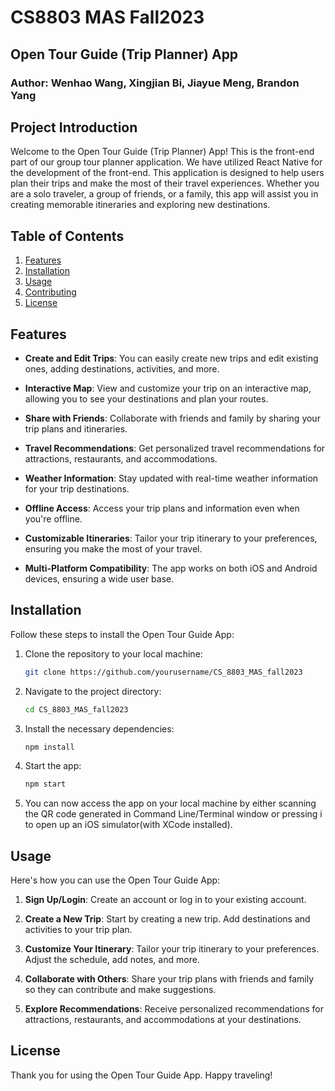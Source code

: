 # CS8803 MAS Fall2023

## Open Tour Guide (Trip Planner) App
### Author: Wenhao Wang, Xingjian Bi, Jiayue Meng, Brandon Yang

## Project Introduction
Welcome to the Open Tour Guide (Trip Planner) App! This is the front-end part of our group tour planner application. We have utilized React Native for the development of the front-end. This application is designed to help users plan their trips and make the most of their travel experiences. Whether you are a solo traveler, a group of friends, or a family, this app will assist you in creating memorable itineraries and exploring new destinations.

## Table of Contents
1. [Features](#features)
2. [Installation](#installation)
3. [Usage](#usage)
4. [Contributing](#contributing)
5. [License](#license)

## Features <a name="features"></a>

- **Create and Edit Trips**: You can easily create new trips and edit existing ones, adding destinations, activities, and more.

- **Interactive Map**: View and customize your trip on an interactive map, allowing you to see your destinations and plan your routes.

- **Share with Friends**: Collaborate with friends and family by sharing your trip plans and itineraries.

- **Travel Recommendations**: Get personalized travel recommendations for attractions, restaurants, and accommodations.

- **Weather Information**: Stay updated with real-time weather information for your trip destinations.

- **Offline Access**: Access your trip plans and information even when you're offline.

- **Customizable Itineraries**: Tailor your trip itinerary to your preferences, ensuring you make the most of your travel.

- **Multi-Platform Compatibility**: The app works on both iOS and Android devices, ensuring a wide user base.

## Installation <a name="installation"></a>
Follow these steps to install the Open Tour Guide App:

1. Clone the repository to your local machine:
   ```bash
   git clone https://github.com/yourusername/CS_8803_MAS_fall2023
   ```
2. Navigate to the project directory:
   ```bash
   cd CS_8803_MAS_fall2023
   ```
3. Install the necessary dependencies:
   ```bash
   npm install
   ```
4. Start the app:
   ```bash
   npm start
   ```
5. You can now access the app on your local machine by either scanning the QR code generated in Command Line/Terminal window or pressing i to open up an iOS simulator(with XCode installed).

## Usage <a name="usage"></a>
Here's how you can use the Open Tour Guide App:

1. **Sign Up/Login**: Create an account or log in to your existing account.

2. **Create a New Trip**: Start by creating a new trip. Add destinations and activities to your trip plan.

3. **Customize Your Itinerary**: Tailor your trip itinerary to your preferences. Adjust the schedule, add notes, and more.

4. **Collaborate with Others**: Share your trip plans with friends and family so they can contribute and make suggestions.

5. **Explore Recommendations**: Receive personalized recommendations for attractions, restaurants, and accommodations at your destinations.


## License <a name="license"></a>


Thank you for using the Open Tour Guide App. Happy traveling!
